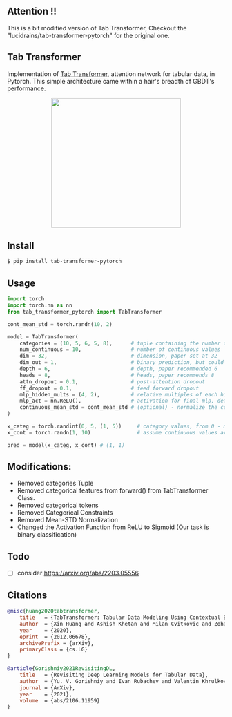 ## Attention !!
This is a bit modified version of Tab Transformer, Checkout the "lucidrains/tab-transformer-pytorch" for the original one. 

## Tab Transformer
 
Implementation of <a href="https://arxiv.org/abs/2012.06678">Tab Transformer</a>, attention network for tabular data, in Pytorch. This simple architecture came within a hair's breadth of GBDT's performance.
<p align="center"><img src="./tab.png" width="300px"></img></p>

## Install

```bash
$ pip install tab-transformer-pytorch
```

## Usage

```python
import torch
import torch.nn as nn
from tab_transformer_pytorch import TabTransformer

cont_mean_std = torch.randn(10, 2)

model = TabTransformer(
    categories = (10, 5, 6, 5, 8),      # tuple containing the number of unique values within each category
    num_continuous = 10,                # number of continuous values
    dim = 32,                           # dimension, paper set at 32
    dim_out = 1,                        # binary prediction, but could be anything
    depth = 6,                          # depth, paper recommended 6
    heads = 8,                          # heads, paper recommends 8
    attn_dropout = 0.1,                 # post-attention dropout
    ff_dropout = 0.1,                   # feed forward dropout
    mlp_hidden_mults = (4, 2),          # relative multiples of each hidden dimension of the last mlp to logits
    mlp_act = nn.ReLU(),                # activation for final mlp, defaults to relu, but could be anything else (selu etc)
    continuous_mean_std = cont_mean_std # (optional) - normalize the continuous values before layer norm
)

x_categ = torch.randint(0, 5, (1, 5))     # category values, from 0 - max number of categories, in the order as passed into the constructor above
x_cont = torch.randn(1, 10)               # assume continuous values are already normalized individually

pred = model(x_categ, x_cont) # (1, 1)
```

## Modifications:
- Removed categories Tuple
- Removed categorical features from forward() from TabTransformer Class.
- Removed categorical tokens
- Removed Categorical Constraints
- Removed  Mean-STD Normalization
- Changed the Activation Function from ReLU to Sigmoid (Our task is binary classification)

## Todo

- [ ] consider https://arxiv.org/abs/2203.05556

## Citations

```bibtex
@misc{huang2020tabtransformer,
    title   = {TabTransformer: Tabular Data Modeling Using Contextual Embeddings},
    author  = {Xin Huang and Ashish Khetan and Milan Cvitkovic and Zohar Karnin},
    year    = {2020},
    eprint  = {2012.06678},
    archivePrefix = {arXiv},
    primaryClass = {cs.LG}
}
```

```bibtex
@article{Gorishniy2021RevisitingDL,
    title   = {Revisiting Deep Learning Models for Tabular Data},
    author  = {Yu. V. Gorishniy and Ivan Rubachev and Valentin Khrulkov and Artem Babenko},
    journal = {ArXiv},
    year    = {2021},
    volume  = {abs/2106.11959}
}
```
